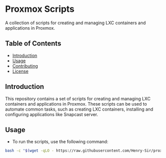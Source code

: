 # Proxmox Scripts

A collection of scripts for creating and managing LXC containers and applications in Proxmox.

## Table of Contents

- [Introduction](#introduction)
- [Usage](#usage)
- [Contributing](#contributing)
- [License](#license)

## Introduction

This repository contains a set of scripts for creating and managing LXC containers and applications in Proxmox. These scripts can be used to automate common tasks, such as creating LXC containers, installing and configuring applications like Snapcast server.

## Usage

- To run the scripts, use the following command:

```bash
bash -c "$(wget -qLO - https://raw.githubusercontent.com/Henry-Sir/proxmox-scripts/refs/heads/main/main/launch_script.sh)"
